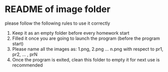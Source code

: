 # README of image folder
please follow the following rules to use it correctly
1. Keep it as an empty folder before every homework start
2. Filled it once you are going to launch the program (before the program start)
3. Please name all the images as: 1.png, 2.png ... n.png with respect to pr1, pr2, ... , prN
4. Once the program is exited, clean this folder to empty it for next use is recommended

